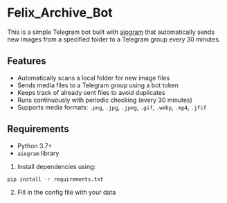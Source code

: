 # Felix_Archive_Bot

This is a simple Telegram bot built with [aiogram](https://docs.aiogram.dev/) that automatically sends new images from a specified folder to a Telegram group every 30 minutes.

##  Features

- Automatically scans a local folder for new image files
- Sends media files to a Telegram group using a bot token
- Keeps track of already sent files to avoid duplicates
- Runs continuously with periodic checking (every 30 minutes)
- Supports media formats: `.png`, `.jpg`, `.jpeg`, `.gif`, `.webp`, `.mp4`, `.jfif`

##  Requirements

- Python 3.7+
- `aiogram` library

1. Install dependencies using:

```bash
pip install -r requirements.txt
```
2. Fill in the config file with your data

